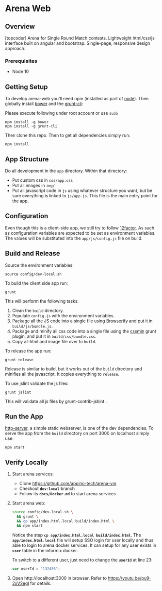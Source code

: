 Arena Web
=========

## Overview ##

[topcoder] Arena for Single Round Match contests. Lightweight html/css/js interface built on angular and bootstrap. Single-page, responsive design approach.

### Prerequisites

  - Node 10
## Getting Setup ##

To develop arena-web you'll need npm (installed as part of [node](http://nodejs.org)). Then globally install [bower](http://bower.io) and the [grunt-cli](http://gruntjs.com/getting-started):

Please execute following under root account or use `sudo`

```
npm install -g bower
npm install -g grunt-cli
```

Then clone this repo. Then to get all dependencies simply run:
```
npm install
```

## App Structure ##

Do all development in the `app` directory. Within that directory:

- Put custom css in `css/app.css`
- Put all images in `img/`
- Put all javascript code in `js` using whatever structure you want, but be sure everything is linked to `js/app.js`. This file is the main entry point for the app.

## Configuration ##

Even though this is a client-side app, we still try to follow [12factor](http://12factor.net/config). As such as configuration variables are expected to be set as environment variables. The values will be substituted into the `app/js/config.js` file on build.

## Build and Release ##

Source the environment variables:
```
source config/dev-local.sh
```

To build the client side app run:
```
grunt
```
This will perform the following tasks:

1. Clean the `build` directory.
1. Populate `config.js` with the environment variables.
1. Package all the JS code into a single file using [Browserify](http://browserify.org/) and put it in `build/js/bundle.js`.
1. Package and minify all css code into a single file using the [cssmin](https://npmjs.org/package/grunt-contrib-cssmin) grunt plugin, and put it in `build/css/bundle.css`.
1. Copy all html and image file over to `build`.

To release the app run:
```
grunt release
```
Release is similar to build, but it works out of the `build` directory and minifies all the javascript. It copies everything to `release`.

To use jslint validate the js files:
```
grunt jslint
```
This will validate all js files by grunt-contrib-jshint .


## Run the App ##

[http-server](https://npmjs.org/package/http-server), a simple static webserver, is one of the dev dependencies. To serve the app from the `build` directory on port 3000 on localhost simply use:
```
npm start
```

## Verify Locally ##

  1. Start arena services:

     - Clone https://github.com/appirio-tech/arena-vm
     - Checkout **`dev-local`** branch
     - Follow its **`docs/Docker.md`** to start arena services

  2. Start arena web:

     ```bash
     source config/dev-local.sh \
       && grunt \
       && cp app/index.html.local build/index.html \
       && npm start
     ```

     Notice the step **`cp app/index.html.local build/index.html`**. The **`app/index.html.local`** file will setup SSO login for user locally and thus able to login to arena docker services. It can setup for any user exists in **`user`** table in the informix docker.

     To switch to a different user, just need to change the **`userId`** at line 23:

     ```javascript
     var userId = "132456"; 
     ```

  3. Open http://localhost:3000 in browser. Refer to https://youtu.be/pu9-2xV2egI for details.



